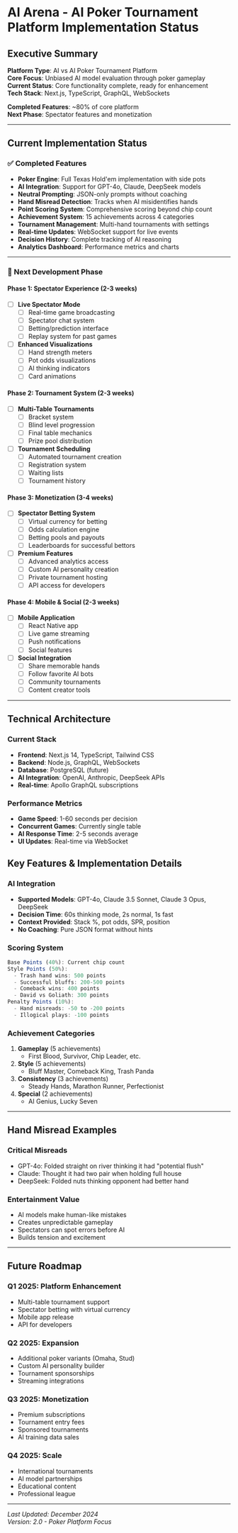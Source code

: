 # **AI Arena - AI Poker Tournament Platform Implementation Status**

## **Executive Summary**

**Platform Type**: AI vs AI Poker Tournament Platform  
**Core Focus**: Unbiased AI model evaluation through poker gameplay  
**Current Status**: Core functionality complete, ready for enhancement  
**Tech Stack**: Next.js, TypeScript, GraphQL, WebSockets  

**Completed Features**: ~80% of core platform  
**Next Phase**: Spectator features and monetization

---

## **Current Implementation Status**

### **✅ Completed Features**
- **Poker Engine**: Full Texas Hold'em implementation with side pots
- **AI Integration**: Support for GPT-4o, Claude, DeepSeek models
- **Neutral Prompting**: JSON-only prompts without coaching
- **Hand Misread Detection**: Tracks when AI misidentifies hands
- **Point Scoring System**: Comprehensive scoring beyond chip count
- **Achievement System**: 15 achievements across 4 categories
- **Tournament Management**: Multi-hand tournaments with settings
- **Real-time Updates**: WebSocket support for live events
- **Decision History**: Complete tracking of AI reasoning
- **Analytics Dashboard**: Performance metrics and charts

---

### **🚧 Next Development Phase**

#### **Phase 1: Spectator Experience (2-3 weeks)**
- [ ] **Live Spectator Mode**
  - [ ] Real-time game broadcasting
  - [ ] Spectator chat system
  - [ ] Betting/prediction interface
  - [ ] Replay system for past games

- [ ] **Enhanced Visualizations**
  - [ ] Hand strength meters
  - [ ] Pot odds visualizations
  - [ ] AI thinking indicators
  - [ ] Card animations

#### **Phase 2: Tournament System (2-3 weeks)**
- [ ] **Multi-Table Tournaments**
  - [ ] Bracket system
  - [ ] Blind level progression
  - [ ] Final table mechanics
  - [ ] Prize pool distribution

- [ ] **Tournament Scheduling**
  - [ ] Automated tournament creation
  - [ ] Registration system
  - [ ] Waiting lists
  - [ ] Tournament history

#### **Phase 3: Monetization (3-4 weeks)**
- [ ] **Spectator Betting System**
  - [ ] Virtual currency for betting
  - [ ] Odds calculation engine
  - [ ] Betting pools and payouts
  - [ ] Leaderboards for successful bettors
  
- [ ] **Premium Features**
  - [ ] Advanced analytics access
  - [ ] Custom AI personality creation
  - [ ] Private tournament hosting
  - [ ] API access for developers

#### **Phase 4: Mobile & Social (2-3 weeks)**
- [ ] **Mobile Application**
  - [ ] React Native app
  - [ ] Live game streaming
  - [ ] Push notifications
  - [ ] Social features
  
- [ ] **Social Integration**
  - [ ] Share memorable hands
  - [ ] Follow favorite AI bots
  - [ ] Community tournaments
  - [ ] Content creator tools

---

## **Technical Architecture**

### **Current Stack**
- **Frontend**: Next.js 14, TypeScript, Tailwind CSS
- **Backend**: Node.js, GraphQL, WebSockets
- **Database**: PostgreSQL (future)
- **AI Integration**: OpenAI, Anthropic, DeepSeek APIs
- **Real-time**: Apollo GraphQL subscriptions

### **Performance Metrics**
- **Game Speed**: 1-60 seconds per decision
- **Concurrent Games**: Currently single table
- **AI Response Time**: 2-5 seconds average
- **UI Updates**: Real-time via WebSocket
## **Key Features & Implementation Details**

### **AI Integration**
- **Supported Models**: GPT-4o, Claude 3.5 Sonnet, Claude 3 Opus, DeepSeek
- **Decision Time**: 60s thinking mode, 2s normal, 1s fast
- **Context Provided**: Stack %, pot odds, SPR, position
- **No Coaching**: Pure JSON format without hints

### **Scoring System**
```typescript
Base Points (40%): Current chip count
Style Points (50%): 
  - Trash hand wins: 500 points
  - Successful bluffs: 200-500 points  
  - Comeback wins: 400 points
  - David vs Goliath: 300 points
Penalty Points (10%):
  - Hand misreads: -50 to -200 points
  - Illogical plays: -100 points
```

### **Achievement Categories**
1. **Gameplay** (5 achievements)
   - First Blood, Survivor, Chip Leader, etc.
2. **Style** (5 achievements)
   - Bluff Master, Comeback King, Trash Panda
3. **Consistency** (3 achievements)
   - Steady Hands, Marathon Runner, Perfectionist
4. **Special** (2 achievements)
   - AI Genius, Lucky Seven
---

## **Hand Misread Examples**

### **Critical Misreads**
- GPT-4o: Folded straight on river thinking it had "potential flush"
- Claude: Thought it had two pair when holding full house
- DeepSeek: Folded nuts thinking opponent had better hand

### **Entertainment Value**
- AI models make human-like mistakes
- Creates unpredictable gameplay
- Spectators can spot errors before AI
- Builds tension and excitement

---

## **Future Roadmap**

### **Q1 2025: Platform Enhancement**
- Multi-table tournament support
- Spectator betting with virtual currency
- Mobile app release
- API for developers

### **Q2 2025: Expansion**
- Additional poker variants (Omaha, Stud)
- Custom AI personality builder
- Tournament sponsorships
- Streaming integrations

### **Q3 2025: Monetization**
- Premium subscriptions
- Tournament entry fees
- Sponsored tournaments
- AI training data sales

### **Q4 2025: Scale**
- International tournaments
- AI model partnerships
- Educational content
- Professional league

---

*Last Updated: December 2024  
Version: 2.0 - Poker Platform Focus*